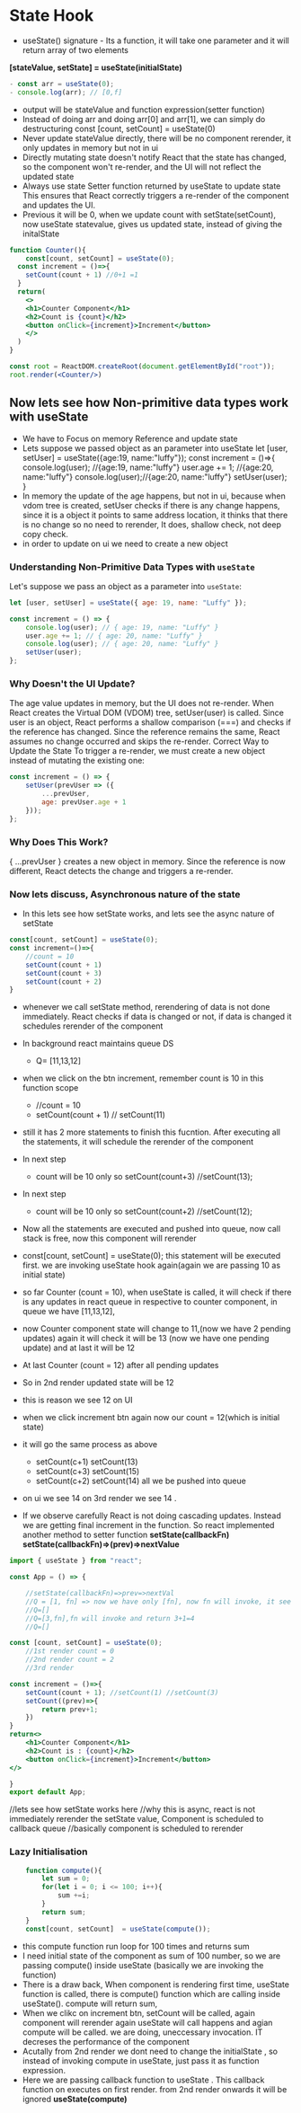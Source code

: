 # State Hook

- useState() signature - Its a function, it will take one parameter and it will return array of two elements

**[stateValue, setState] = useState(initialState)**

```jsx
- const arr = useState(0);
- console.log(arr); // [0,f]
```

- output will be stateValue and function expression(setter function)
- Instead of doing arr and doing arr[0] and arr[1], we can simply do destructuring
const [count, setCount] = useState(0)
- Never update stateValue directly, there will be no component rerender, it only updates in memory but not in ui
- Directly mutating state doesn't notify React that the state has changed, so the component won't re-render, and the UI will not reflect the updated state
- Always use state Setter function returned by useState to update state  This ensures that React correctly triggers a re-render of the component and updates the UI.
- Previous it will be 0, when we update count with setState(setCount), now useState statevalue, gives us updated state, instead of giving the initalState

```jsx
function Counter(){
    const[count, setCount] = useState(0);
  const increment = ()=>{
    setCount(count + 1) //0+1 =1
  }
  return(
    <>
    <h1>Counter Component</h1>
    <h2>Count is {count}</h2>
    <button onClick={increment}>Increment</button>
    </>
  )
}

const root = ReactDOM.createRoot(document.getElementById("root"));
root.render(<Counter/>)
```

## Now lets see how Non-primitive data types work with useState

- We have to Focus on memory Reference and update state
- Lets suppose we passed object as an parameter into useState
let [user, setUser] = useState({age:19, name:"luffy"});
const increment = ()=>{
    console.log(user); //{age:19, name:"luffy"}
    user.age += 1; //{age:20, name:"luffy"}
    console.log(user);//{age:20, name:"luffy"}
    setUser(user);
}
- In memory the update of the age happens, but not in ui, because when vdom tree is created, setUser checks if there is any change happens, since it is a object it points to same address location, it thinks that there is no change so no need to rerender, It does, shallow check, not deep copy check.
- in order to update on ui we need to create a new object

### Understanding Non-Primitive Data Types with `useState`

Let's suppose we pass an object as a parameter into `useState`:

```jsx
let [user, setUser] = useState({ age: 19, name: "Luffy" });

const increment = () => {
    console.log(user); // { age: 19, name: "Luffy" }
    user.age += 1; // { age: 20, name: "Luffy" }
    console.log(user); // { age: 20, name: "Luffy" }
    setUser(user);
};
```

### Why Doesn't the UI Update?

The age value updates in memory, but the UI does not re-render.
When React creates the Virtual DOM (VDOM) tree, setUser(user) is called.
Since user is an object, React performs a shallow comparison (===) and checks if the reference has changed.
Since the reference remains the same, React assumes no change occurred and skips the re-render.
Correct Way to Update the State
To trigger a re-render, we must create a new object instead of mutating the existing one:

```jsx
const increment = () => {
    setUser(prevUser => ({
        ...prevUser,
        age: prevUser.age + 1
    }));
};
```

### Why Does This Work?

{ ...prevUser } creates a new object in memory.
Since the reference is now different, React detects the change and triggers a re-render.

### Now lets discuss, Asynchronous nature of the state

- In this lets see how setState works, and lets see the async nature of setState

```jsx
const[count, setCount] = useState(0);
const increment=()=>{
    //count = 10
    setCount(count + 1)
    setCount(count + 3)
    setCount(count + 2)
}
```

- whenever we call setState method, rerendering of data is not done immediately. React checks if data is changed or not, if data is changed it schedules rerender of the component
- In background react maintains queue DS
  - Q= [11,13,12]
- when we click on the btn increment, remember count is 10 in this function scope
  - //count = 10
  - setCount(count + 1) // setCount(11)
- still it has 2 more statements to finish this fucntion. After executing all the statements, it will schedule the rerender of the component

- In next step
  - count will be 10 only so setCount(count+3) //setCount(13);
- In next step
  - count will be 10 only so setCount(count+2) //setCount(12);

- Now all the statements are executed and pushed into queue, now call stack is free, now this component will rerender
- const[count, setCount] = useState(0); this statement will be executed first. we are invoking useState hook again(again we are passing 10 as initial state)
- so far Counter (count = 10), when useState is called, it will check if there is any updates in react queue in respective to counter component, in queue we have [11,13,12],
- now Counter component state will change to 11,(now we have 2 pending updates) again it will check it will be 13 (now we have one pending update) and at last it will be 12
- At last Counter (count = 12) after all pending updates
- So in 2nd render updated state will be 12
- this is reason we see 12 on UI

- when we click increment btn again
    now our count = 12(which is initial state)
- it will go the same process as above
  - setCount(c+1) setCount(13)
  - setCount(c+3) setCount(15)
  - setCount(c+2) setCount(14) all we be pushed into queue
- on ui we see 14 on 3rd render we see 14 .

- If we observe carefully React is not doing cascading updates. Instead we are getting final increment in the function. So react implemented another method to setter function
**setState(callbackFn)**
**setState(callbackFn)=>(prev)=>nextValue**

```jsx
import { useState } from "react";

const App = () => {

    //setState(callbackFn)=>prev=>nextVal
    //Q = [1, fn] => now we have only [fn], now fn will invoke, it see take prev as 1, return 1+1= 2
    //Q=[]
    //Q=[3,fn],fn will invoke and return 3+1=4
    //Q=[]

const [count, setCount] = useState(0);
    //1st render count = 0
    //2nd render count = 2
    //3rd render

const increment = ()=>{
    setCount(count + 1); //setCount(1) //setCount(3)
    setCount((prev)=>{
        return prev+1;
    })
}
return<>
    <h1>Counter Component</h1>
    <h2>Count is : {count}</h2>
    <button onClick={increment}>Increment</button>
</>

}
export default App;
```

//lets see how setState works here
//why this is async, react is not immediately rerender the setState value, Component is scheduled to callback queue
//basically component is scheduled to rerender

### Lazy Initialisation

```jsx
    function compute(){
        let sum = 0;
        for(let i = 0; i <= 100; i++){
            sum +=i;
        }
        return sum;
    }
    const[count, setCount]  = useState(compute());
```

- this compute function run loop for 100 times and returns sum
- I need initial state of the component as sum of 100 number, so we are passing compute() inside useState (basically we are invoking the function)
- There is a draw back, When component is rendering first time, useState function is called, there is compute() function which are calling inside useState(). compute will return sum,
- When we clikc on increment btn, setCount will be called, again component will rerender again useState will call happens and agian compute will be called. we are doing, uneccessary invocation. IT decreses the performance of the component
- Acutally from 2nd render we dont need to change the initialState , so instead of invoking compute in useState, just pass it as function expression.
- Here we are passing callback function to useState . This callback function on executes on first render. from 2nd render onwards it will be ignored
**useState(compute)**
